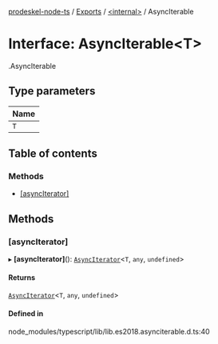 [prodeskel-node-ts](../README.md) / [Exports](../modules.md) / [<internal\>](../modules/internal_.md) / AsyncIterable

# Interface: AsyncIterable<T\>

[<internal>](../modules/internal_.md).AsyncIterable

## Type parameters

| Name |
| :------ |
| `T` |

## Table of contents

### Methods

- [[asyncIterator]](internal_.AsyncIterable.md#[asynciterator])

## Methods

### [asyncIterator]

▸ **[asyncIterator]**(): [`AsyncIterator`](internal_.AsyncIterator.md)<`T`, `any`, `undefined`\>

#### Returns

[`AsyncIterator`](internal_.AsyncIterator.md)<`T`, `any`, `undefined`\>

#### Defined in

node_modules/typescript/lib/lib.es2018.asynciterable.d.ts:40
